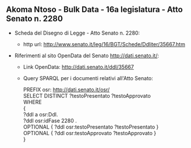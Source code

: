 ## Akoma Ntoso - Bulk Data - 16a legislatura - Atto Senato n. 2280 ##

* Scheda del Disegno di Legge - Atto Senato n. 2280:
	* http url: http://www.senato.it/leg/16/BGT/Schede/Ddliter/35667.htm

* Riferimenti al sito OpenData del Senato http://dati.senato.it/:
	* Link OpenData: http://dati.senato.it/ddl/35667
	* Query SPARQL per i documenti relativi all'Atto Senato:

        PREFIX osr: <http://dati.senato.it/osr/>  
		SELECT DISTINCT ?testoPresentato ?testoApprovato  
		WHERE  
		{  
		    ?ddl a osr:Ddl.  
		    ?ddl osr:idFase 2280 .  
		    OPTIONAL { ?ddl osr:testoPresentato ?testoPresentato }  
		    OPTIONAL { ?ddl osr:testoApprovato ?testoApprovato }  
		}
		